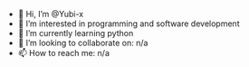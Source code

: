 - 👋 Hi, I’m @Yubi-x
- 👀 I’m interested in programming and software development
- 🌱 I’m currently learning python
- 💞️ I’m looking to collaborate on: n/a
- 📫 How to reach me: n/a

<!---
Yubi-x/Yubi-x is a ✨ special ✨ repository because its `README.md` (this file) appears on your GitHub profile.
You can click the Preview link to take a look at your changes.
--->
